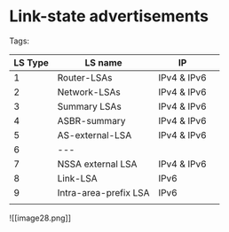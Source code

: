 # Link-state advertisements
Tags:



| LS Type | LS name               | IP          |     |
| ------- | --------------------- | ----------- | --- |
| 1       | Router-LSAs           | IPv4 & IPv6 |     |
| 2       | Network-LSAs          | IPv4 & IPv6 |     |
| 3       | Summary LSAs          | IPv4 & IPv6 |     |
| 4       | ASBR-summary          | IPv4 & IPv6 |     |
| 5       | AS-external-LSA       | IPv4 & IPv6 |     |
| 6       | ---                   |             |     |
| 7       | NSSA external LSA     | IPv4 & IPv6 |     |
| 8       | Link-LSA              | IPv6        |     |
| 9       | Intra-area-prefix LSA | IPv6        |     |
|         |                       |             |     |
![[image28.png]]




